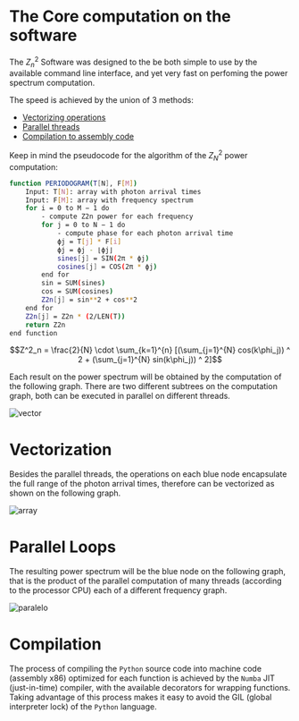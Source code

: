 # The Core computation on the software

The $`Z^2_n`$ Software was designed to the be both simple to use by the available command line interface, and yet very fast on perfoming the power spectrum computation.

The speed is achieved by the union of 3 methods:

* [Vectorizing operations](https://en.wikipedia.org/wiki/Array_programming)
* [Parallel threads](https://en.wikipedia.org/wiki/Parallel_computing)
* [Compilation to assembly code](https://numba.pydata.org/)

Keep in mind the pseudocode for the algorithm of the $`Z^2_N`$ power computation:

```bash
function PERIODOGRAM(T[N], F[M])
    Input: T[N]: array with photon arrival times
    Input: F[M]: array with frequency spectrum
    for i = 0 to M − 1 do
        - compute Z2n power for each frequency
        for j = 0 to N − 1 do
            - compute phase for each photon arrival time
            ϕj = T[j] * F[i]
            ϕj = ϕj - ⌊ϕj⌋
            sines[j] = SIN(2π * ϕj)
            cosines[j] = COS(2π * ϕj)
        end for
        sin = SUM(sines)
        cos = SUM(cosines)
        Z2n[j] = sin**2 + cos**2
    end for
    Z2n[j] = Z2n * (2/LEN(T))
    return Z2n
end function
```

```math
Z^2_n = \frac{2}{N} \cdot \sum_{k=1}^{n} [(\sum_{j=1}^{N} cos(k\phi_j)) ^ 2 + (\sum_{j=1}^{N} sin(k\phi_j)) ^ 2]
```

Each result on the power spectrum will be obtained by the computation of the following graph. There are two different subtrees on the computation graph, both can be executed in parallel on different threads.

![vector](https://user-images.githubusercontent.com/39287022/86088759-52242400-ba7d-11ea-9e34-f7cd0d45071f.png)

# Vectorization

Besides the parallel threads, the operations on each blue node encapsulate the full range of the photon arrival times, therefore can be vectorized as shown on the following graph.

![array](https://user-images.githubusercontent.com/39287022/86088427-b5fa1d00-ba7c-11ea-9693-6352b81c1f66.png)

# Parallel Loops

The resulting power spectrum will be the blue node on the following graph, that is the product of the parallel computation of many threads (according to the processor CPU) each of a different frequency graph.

![paralelo](https://user-images.githubusercontent.com/39287022/86088434-ba263a80-ba7c-11ea-8c73-6bc8fb7853eb.png)

# Compilation

The process of compiling the `Python` source code into machine code (assembly x86) optimized for each function is achieved by the `Numba` JIT (just-in-time) compiler, with the available decorators for wrapping functions. Taking advantage of this process makes it easy to avoid the GIL (global interpreter lock) of the `Python` language.
